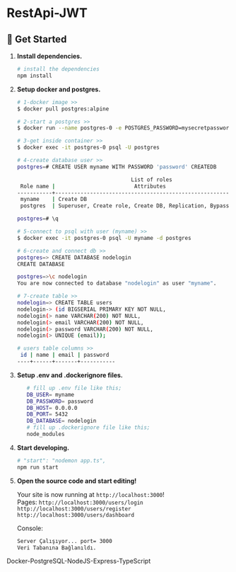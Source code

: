 # RestApi-JWT
## 🚀 Get Started

1. **Install dependencies.**

   ```sh
   # install the dependencies
   npm install 
   ```
2. **Setup docker and postgres.**
   
   ```sh
   # 1-docker image >> 
   $ docker pull postgres:alpine
   ```
   ```sh
   # 2-start a postgres >>
   $ docker run --name postgres-0 -e POSTGRES_PASSWORD=mysecretpassword -d -p 5432:5432 postgres:alpine
   ```
   ```sh
   # 3-get inside container >>
   $ docker exec -it postgres-0 psql -U postgres
   ```
   ```sh
   # 4-create database user >>
   postgres=# CREATE USER myname WITH PASSWORD 'password' CREATEDB
   
                                       List of roles
    Role name |                         Attributes                         | Member of
   -----------+------------------------------------------------------------+-----------
    myname    | Create DB                                                  | {}
    postgres  | Superuser, Create role, Create DB, Replication, Bypass RLS | {}
   
   postgres=# \q
   ```
   ```sh
   # 5-connect to psql with user (myname) >>
   $ docker exec -it postgres-0 psql -U myname -d postgres
   ```
   ```sh
   # 6-create and connect db >>
   postgres=> CREATE DATABASE nodelogin
   CREATE DATABASE
   
   postgres=>\c nodelogin
   You are now connected to database "nodelogin" as user "myname".
   ```
   ```sh
   # 7-create table >>
   nodelogin=> CREATE TABLE users
   nodelogin-> (id BIGSERIAL PRIMARY KEY NOT NULL,
   nodelogin(> name VARCHAR(200) NOT NULL,
   nodelogin(> email VARCHAR(200) NOT NULL,
   nodelogin(> password VARCHAR(200) NOT NULL,
   nodelogin(> UNIQUE (email));
   
   # users table columns >>
    id | name | email | password
   ----+------+-------+-----------
   ```
3. **Setup .env and .dockerignore files.**

   ```sh
      # fill up .env file like this;
      DB_USER= myname
      DB_PASSWORD= password
      DB_HOST= 0.0.0.0
      DB_PORT= 5432
      DB_DATABASE= nodelogin
      # fill up .dockerignore file like this;
      node_modules
   ```
4. **Start developing.**

   ```sh
   # "start": "nodemon app.ts",
   npm run start
   ```
5. **Open the source code and start editing!**

   Your site is now running at `http://localhost:3000`!
   <br>Pages:
   `http://localhost:3000/users/login`<br>
   `http://localhost:3000/users/register`<br>
   `http://localhost:3000/users/dashboard`


   Console:
   ```sh
   Server Çalışıyor... port= 3000
   Veri Tabanına Bağlanıldı.
   ```

Docker-PostgreSQL-NodeJS-Express-TypeScript
